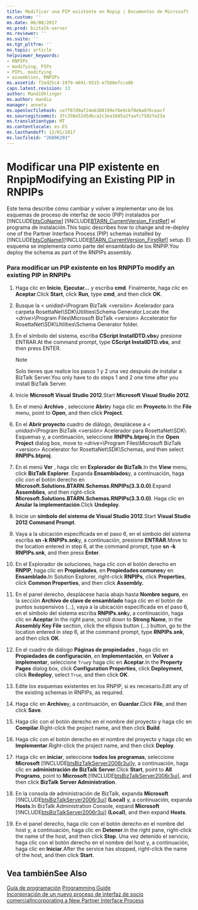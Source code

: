 ```yaml
---
title: Modificar una PIP existente en Rnpip | Documentos de Microsoft
ms.custom: ''
ms.date: 06/08/2017
ms.prod: biztalk-server
ms.reviewer: ''
ms.suite: ''
ms.tgt_pltfrm: ''
ms.topic: article
helpviewer_keywords:
- RNPIPs
- modifying, PIPs
- PIPs, modifying
- assemblies, RNPIPs
ms.assetid: f2ed25c4-1979-4691-9315-e7568e7cca8b
caps.latest.revision: 13
author: MandiOhlinger
ms.author: mandia
manager: anneta
ms.openlocfilehash: ce7f87d9af24e6388199e76e9cbf0eba076ceacf
ms.sourcegitcommit: 3fc338e52d5dbca2c3ea1685a2faafc7582fe23a
ms.translationtype: MT
ms.contentlocale: es-ES
ms.lasthandoff: 12/01/2017
ms.locfileid: "26006293"
---
```

# <a name="modifying-an-existing-pip-in-rnpips"></a><span data-ttu-id="fd2b2-102">Modificar una PIP existente en Rnpip</span><span class="sxs-lookup"><span data-stu-id="fd2b2-102">Modifying an Existing PIP in RNPIPs</span></span>
<span data-ttu-id="fd2b2-103">Este tema describe cómo cambiar y volver a implementar uno de los esquemas de proceso de interfaz de socio (PIP) instalados por [!INCLUDE[btsCoName](../../includes/btsconame-md.md)] [!INCLUDE[BTARN_CurrentVersion_FirstRef](../../includes/btarn-currentversion-firstref-md.md)] el programa de instalación.</span><span class="sxs-lookup"><span data-stu-id="fd2b2-103">This topic describes how to change and re-deploy one of the Partner Interface Process (PIP) schemas installed by [!INCLUDE[btsCoName](../../includes/btsconame-md.md)][!INCLUDE[BTARN_CurrentVersion_FirstRef](../../includes/btarn-currentversion-firstref-md.md)] setup.</span></span> <span data-ttu-id="fd2b2-104">El esquema se implementa como parte del ensamblado de los RNPIP.</span><span class="sxs-lookup"><span data-stu-id="fd2b2-104">You deploy the schema as part of the RNPIPs assembly.</span></span>  
  
### <a name="to-modify-an-existing-pip-in-rnpips"></a><span data-ttu-id="fd2b2-105">Para modificar un PIP existente en los RNPIP</span><span class="sxs-lookup"><span data-stu-id="fd2b2-105">To modify an existing PIP in RNPIPs</span></span>  
  
1.  <span data-ttu-id="fd2b2-106">Haga clic en **Inicio**, **Ejecutar…** y escriba **cmd**. Finalmente, haga clic en **Aceptar**.</span><span class="sxs-lookup"><span data-stu-id="fd2b2-106">Click **Start**, click **Run**, type **cmd**, and then click **OK**.</span></span>  
  
2.  <span data-ttu-id="fd2b2-107">Busque la \< *unidad*\>\Program BizTalk \<versión\> Acelerador para carpeta RosettaNet\SDK\Utilities\Schema Generator.</span><span class="sxs-lookup"><span data-stu-id="fd2b2-107">Locate the \<*drive*\>\Program Files\Microsoft BizTalk \<version\> Accelerator for RosettaNet\SDK\Utilities\Schema Generator folder.</span></span>  
  
3.  <span data-ttu-id="fd2b2-108">En el símbolo del sistema, escriba **CScript InstallDTD.vbs**y presione ENTRAR.</span><span class="sxs-lookup"><span data-stu-id="fd2b2-108">At the command prompt, type **CScript InstallDTD.vbs**, and then press ENTER.</span></span>  
  
    > [!NOTE]
    >  <span data-ttu-id="fd2b2-109">Solo tienes que realice los pasos 1 y 2 una vez después de instalar a BizTalk Server.</span><span class="sxs-lookup"><span data-stu-id="fd2b2-109">You only have to do steps 1 and 2 one time after you install BizTalk Server.</span></span>  
  
4.  <span data-ttu-id="fd2b2-110">Inicie **Microsoft Visual Studio 2012**.</span><span class="sxs-lookup"><span data-stu-id="fd2b2-110">Start **Microsoft Visual Studio 2012**.</span></span>  
  
5.  <span data-ttu-id="fd2b2-111">En el menú **Archivo** , seleccione **Abrir**y haga clic en **Proyecto**.</span><span class="sxs-lookup"><span data-stu-id="fd2b2-111">In the **File** menu, point to **Open**, and then click **Project**.</span></span>  
  
6.  <span data-ttu-id="fd2b2-112">En el **Abrir proyecto** cuadro de diálogo, desplácese a \< *unidad*\>\Program BizTalk \<versión\> Acelerador para RosettaNet\SDK\ Esquemas y, a continuación, seleccione **RNPIPs.btproj**.</span><span class="sxs-lookup"><span data-stu-id="fd2b2-112">In the **Open Project** dialog box, move to \<*drive*\>\Program Files\Microsoft BizTalk \<version\> Accelerator for RosettaNet\SDK\Schemas, and then select **RNPIPs.btproj**.</span></span>  
  
7.  <span data-ttu-id="fd2b2-113">En el menú **Ver** , haga clic en **Explorador de BizTalk**.</span><span class="sxs-lookup"><span data-stu-id="fd2b2-113">In the **View** menu, click **BizTalk Explorer**.</span></span> <span data-ttu-id="fd2b2-114">Expanda **Ensamblados**y, a continuación, haga clic con el botón derecho en **Microsoft.Solutions.BTARN.Schemas.RNPIPs(3.3.0.0)**.</span><span class="sxs-lookup"><span data-stu-id="fd2b2-114">Expand **Assemblies**, and then right-click **Microsoft.Solutions.BTARN.Schemas.RNPIPs(3.3.0.0)**.</span></span> <span data-ttu-id="fd2b2-115">Haga clic en **Anular la implementación**.</span><span class="sxs-lookup"><span data-stu-id="fd2b2-115">Click **Undeploy**.</span></span>  
  
8.  <span data-ttu-id="fd2b2-116">Inicie un **símbolo del sistema de Visual Studio 2012**.</span><span class="sxs-lookup"><span data-stu-id="fd2b2-116">Start **Visual Studio 2012 Command Prompt**.</span></span>  
  
9. <span data-ttu-id="fd2b2-117">Vaya a la ubicación especificada en el paso 6, en el símbolo del sistema escriba **sn -k RNPIPs.snk**y, a continuación, presione **ENTRAR**.</span><span class="sxs-lookup"><span data-stu-id="fd2b2-117">Move to the location entered in step 6, at the command prompt, type **sn -k RNPIPs.snk**, and then press **Enter**.</span></span>  
  
10. <span data-ttu-id="fd2b2-118">En el Explorador de soluciones, haga clic con el botón derecho en **RNPIP**, haga clic en **Propiedades**, en **Propiedades comunes**y en **Ensamblado.**</span><span class="sxs-lookup"><span data-stu-id="fd2b2-118">In Solution Explorer, right-click **RNPIPs**, click **Properties**, click **Common Properties**, and then click **Assembly.**</span></span>  
  
11. <span data-ttu-id="fd2b2-119">En el panel derecho, desplácese hacia abajo hasta **Nombre seguro**, en la sección **Archivo de clave de ensamblado** haga clic en el botón de puntos suspensivos (...), vaya a la ubicación especificada en el paso 6, en el símbolo del sistema escriba **RNPIPs.snk**y, a continuación, haga clic en **Aceptar**.</span><span class="sxs-lookup"><span data-stu-id="fd2b2-119">In the right pane, scroll down to **Strong Name**, in the **Assembly Key File** section, click the ellipsis button (...) button, go to the location entered in step 6, at the command prompt, type **RNPIPs.snk**, and then click **OK**.</span></span>  
  
12. <span data-ttu-id="fd2b2-120">En el cuadro de diálogo **Páginas de propiedades** , haga clic en **Propiedades de configuración**, en **Implementación**, en **Volver a implementar**, seleccione `True`y haga clic en **Aceptar**.</span><span class="sxs-lookup"><span data-stu-id="fd2b2-120">In the **Property Pages** dialog box, click **Configuration Properties**, click **Deployment**, click **Redeploy**, select `True`, and then click **OK**.</span></span>  
  
13. <span data-ttu-id="fd2b2-121">Edite los esquemas existentes en los RNPIP, si es necesario.</span><span class="sxs-lookup"><span data-stu-id="fd2b2-121">Edit any of the existing schemas in RNPIPs, as required.</span></span>  
  
14. <span data-ttu-id="fd2b2-122">Haga clic en **Archivo**y, a continuación, en **Guardar**.</span><span class="sxs-lookup"><span data-stu-id="fd2b2-122">Click **File**, and then click **Save**.</span></span>  
  
15. <span data-ttu-id="fd2b2-123">Haga clic con el botón derecho en el nombre del proyecto y haga clic en **Compilar**.</span><span class="sxs-lookup"><span data-stu-id="fd2b2-123">Right-click the project name, and then click **Build**.</span></span>  
  
16. <span data-ttu-id="fd2b2-124">Haga clic con el botón derecho en el nombre del proyecto y haga clic en **Implementar**.</span><span class="sxs-lookup"><span data-stu-id="fd2b2-124">Right-click the project name, and then click **Deploy**.</span></span>  
  
17. <span data-ttu-id="fd2b2-125">Haga clic en **iniciar**, seleccione **todos los programas**, seleccione **Microsoft** [!INCLUDE[btsBizTalkServer2006r3ui](../../includes/btsbiztalkserver2006r3ui-md.md)]y, a continuación, haga clic en **administración de BizTalk Server**.</span><span class="sxs-lookup"><span data-stu-id="fd2b2-125">Click **Start**, point to **All Programs**, point to **Microsoft** [!INCLUDE[btsBizTalkServer2006r3ui](../../includes/btsbiztalkserver2006r3ui-md.md)], and then click **BizTalk Server Administration**.</span></span>  
  
18. <span data-ttu-id="fd2b2-126">En la consola de administración de BizTalk, expanda **Microsoft** [!INCLUDE[btsBizTalkServer2006r3ui](../../includes/btsbiztalkserver2006r3ui-md.md)] **(Local)** y, a continuación, expanda **Hosts**.</span><span class="sxs-lookup"><span data-stu-id="fd2b2-126">In BizTalk Administration Console, expand **Microsoft** [!INCLUDE[btsBizTalkServer2006r3ui](../../includes/btsbiztalkserver2006r3ui-md.md)] **(Local)**, and then expand **Hosts**.</span></span>  
  
19. <span data-ttu-id="fd2b2-127">En el panel derecho, haga clic con el botón derecho en el nombre del host y, a continuación, haga clic en **Detener**.</span><span class="sxs-lookup"><span data-stu-id="fd2b2-127">In the right pane, right-click the name of the host, and then click **Stop**.</span></span> <span data-ttu-id="fd2b2-128">Una vez detenido el servicio, haga clic con el botón derecho en el nombre del host y, a continuación, haga clic en **Iniciar**.</span><span class="sxs-lookup"><span data-stu-id="fd2b2-128">After the service has stopped, right-click the name of the host, and then click **Start**.</span></span>  
  
## <a name="see-also"></a><span data-ttu-id="fd2b2-129">Vea también</span><span class="sxs-lookup"><span data-stu-id="fd2b2-129">See Also</span></span>  
 <span data-ttu-id="fd2b2-130">[Guía de programación](../../adapters-and-accelerators/accelerator-rosettanet/programming-guide2.md) </span><span class="sxs-lookup"><span data-stu-id="fd2b2-130">[Programming Guide](../../adapters-and-accelerators/accelerator-rosettanet/programming-guide2.md) </span></span>  
 [<span data-ttu-id="fd2b2-131">Incorporación de un nuevo proceso de interfaz de socio comercial</span><span class="sxs-lookup"><span data-stu-id="fd2b2-131">Incorporating a New Partner Interface Process</span></span>](../../adapters-and-accelerators/accelerator-rosettanet/incorporating-a-new-partner-interface-process.md)